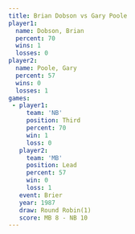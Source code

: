 ```yaml
---
title: Brian Dobson vs Gary Poole
player1:             
  name: Dobson, Brian
  percent: 70        
  wins: 1            
  losses: 0          
player2:             
  name: Poole, Gary  
  percent: 57        
  wins: 0            
  losses: 1          
games:
 - player1:         
     team: 'NB'     
     position: Third
     percent: 70    
     win: 1         
     loss: 0        
   player2:        
     team: 'MB'    
     position: Lead
     percent: 57   
     win: 0        
     loss: 1       
   event: Brier        
   year: 1987          
   draw: Round Robin(1)
   score: MB 8 - NB 10 
---
```

